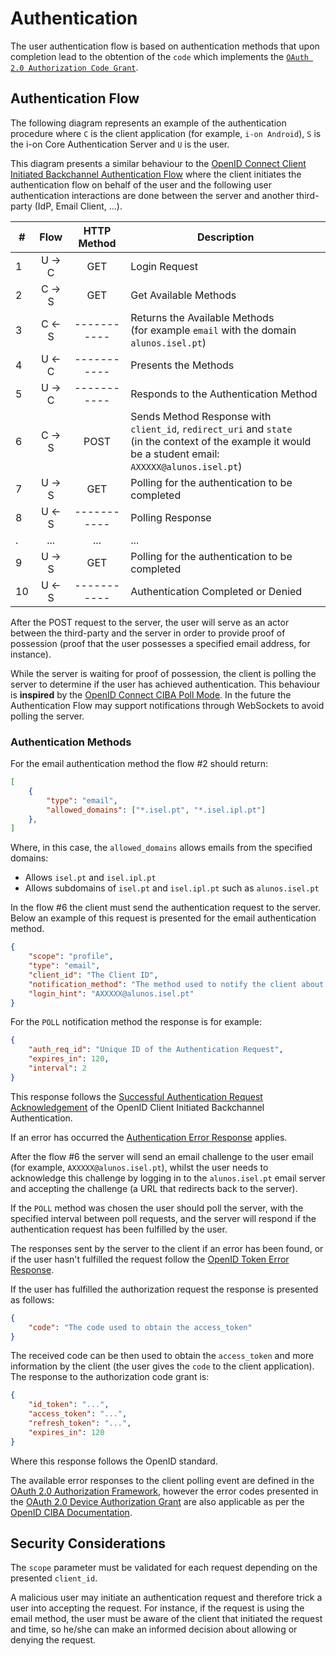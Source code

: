 # Authentication

The user authentication flow is based on authentication methods that upon completion lead to the obtention of the `code` which implements the [`OAuth 2.0 Authorization Code Grant`](https://auth0.com/docs/flows/authorization-code-flow).

## Authentication Flow

The following diagram represents an example of the authentication procedure where `C` is the client application (for example, `i-on Android`), `S` is the i-on Core Authentication Server and `U` is the user.

This diagram presents a similar behaviour to the [OpenID Connect Client Initiated Backchannel Authentication Flow](https://openid.net/specs/openid-client-initiated-backchannel-authentication-core-1_0.html) where the client initiates the authentication flow on behalf of the user and the following user authentication interactions are done between the server and another third-party (IdP, Email Client, ...).

#|   Flow   | HTTP Method | Description
-|:--------:|:-----------:|--------------
1|  U -> C  |     GET     | Login Request
2|  C -> S  |     GET     | Get Available Methods
3|  C <- S  | ----------- | Returns the Available Methods<br>(for example `email` with the domain `alunos.isel.pt`)
4|  U <- C  | ----------- | Presents the Methods
5|  U -> C  | ----------- | Responds to the Authentication Method
6|  C -> S  |     POST    | Sends Method Response with `client_id`, `redirect_uri` and `state`<br>(in the context of the example it would be a student email: `AXXXXX@alunos.isel.pt`)
7|  U -> S  |     GET     | Polling for the authentication to be completed
8|  U <- S  | ----------- | Polling Response
.|   ...    |     ...     | ...
9|  U -> S  |     GET     | Polling for the authentication to be completed
10|  U <- S  | ----------- | Authentication Completed or Denied

After the POST request to the server, the user will serve as an actor between the third-party and the server in order to provide proof of possession (proof that the user possesses a specified email address, for instance).

While the server is waiting for proof of possession, the client is polling the server to determine if the user has achieved authentication. This behaviour is **inspired** by the [OpenID Connect CIBA Poll Mode](https://openid.net/specs/openid-client-initiated-backchannel-authentication-core-1_0.html#rfc.section.5). In the future the Authentication Flow may support notifications through WebSockets to avoid polling the server.

### Authentication Methods

For the email authentication method the flow #2 should return:

```json
[
    {
        "type": "email",
        "allowed_domains": ["*.isel.pt", "*.isel.ipl.pt"]
    },
]
```

Where, in this case, the `allowed_domains` allows emails from the specified domains:

- Allows `isel.pt` and `isel.ipl.pt`
- Allows subdomains of `isel.pt` and `isel.ipl.pt` such as `alunos.isel.pt`

In the flow #6 the client must send the authentication request to the server. Below an example of this request is presented for the email authentication method.

```json
{
    "scope": "profile",
    "type": "email",
    "client_id": "The Client ID",
    "notification_method": "The method used to notify the client about the authentication response, for now only 'POLL' is supported",
    "login_hint": "AXXXXX@alunos.isel.pt"
}
```

For the `POLL` notification method the response is for example:

```json
{
    "auth_req_id": "Unique ID of the Authentication Request",
    "expires_in": 120,
    "interval": 2
}
```

This response follows the [Successful Authentication Request Acknowledgement](https://openid.net/specs/openid-client-initiated-backchannel-authentication-core-1_0.html#successful_authentication_request_acknowdlegment) of the OpenID Client Initiated Backchannel Authentication.

If an error has occurred the [Authentication Error Response](https://openid.net/specs/openid-client-initiated-backchannel-authentication-core-1_0.html#auth_error_response) applies.

After the flow #6 the server will send an email challenge to the user email (for example, `AXXXXX@alunos.isel.pt`), whilst the user needs to acknowledge this challenge by logging in to the `alunos.isel.pt` email server and accepting the challenge (a URL that redirects back to the server).

If the `POLL` method was chosen the user should poll the server, with the specified interval between poll requests, and the server will respond if the authentication request has been fulfilled by the user.

The responses sent by the server to the client if an error has been found, or if the user hasn't fulfilled the request follow the [OpenID Token Error Response](https://openid.net/specs/openid-connect-core-1_0.html#TokenErrorResponse).

If the user has fulfilled the authorization request the response is presented as follows:

```json
{
    "code": "The code used to obtain the access_token"
}
```

The received code can be then used to obtain the `access_token` and more information by the client (the user gives the `code` to the client application). The response to the authorization code grant is:

```json
{
    "id_token": "...",
    "access_token": "...",
    "refresh_token": "...",
    "expires_in": 120
}
```

Where this response follows the OpenID standard.

The available error responses to the client polling event are defined in the [OAuth 2.0 Authorization Framework](https://tools.ietf.org/html/rfc6749#section-5.2), however the error codes presented in the [OAuth 2.0 Device Authorization Grant](https://tools.ietf.org/html/rfc8628#section-3.5) are also applicable as per the [OpenID CIBA Documentation](https://openid.net/specs/openid-client-initiated-backchannel-authentication-core-1_0.html#token_error_response).

## Security Considerations

The `scope` parameter must be validated for each request depending on the presented `client_id`.

A malicious user may initiate an authentication request and therefore trick a user into accepting the request. For instance, if the request is using the email method, the user must be aware of the client that initiated the request and time, so he/she can make an informed decision about allowing or denying the request.
